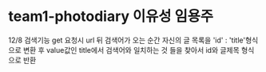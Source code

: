 # team1-photodiary 이유성 임용주


12/8 검색기능
get 요청시 url 뒤 검색어가 오는 순간
자신의 글 목록을 'id' : 'title'형식으로 변환 후
value값인 title에서 검색어와 일치하는 것 들을 찾아서
id와 글제목 형식으로 반환
